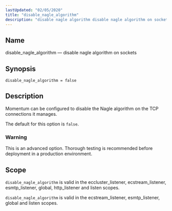 ```yaml
---
lastUpdated: "02/05/2020"
title: "disable_nagle_algorithm"
description: "disable nagle algorithm disable nagle algorithm on sockets disable nagle algorithm false Momentum can be configured to disable the Nagle algorithm on the TCP connections it manages The default for this option is false This is an advanced option Thorough testing is recommended before deployment in a production environment disable..."
---
```


<a name="conf.ref.disable_nagle_algorithm"></a> 
## Name

disable_nagle_algorithm — disable nagle algorithm on sockets

## Synopsis

`disable_nagle_algorithm = false`

<a name="idp24246976"></a> 
## Description

Momentum can be configured to disable the Nagle algorithm on the TCP connections it manages.

The default for this option is `false`.

### Warning

This is an advanced option. Thorough testing is recommended before deployment in a production environment.

<a name="idp24250784"></a> 
## Scope

`disable_nagle_algorithm` is valid in the eccluster_listener, ecstream_listener, esmtp_listener, global, http_listener and listen scopes.

`disable_nagle_algorithm` is valid in the ecstream_listener, esmtp_listener, global and listen scopes.